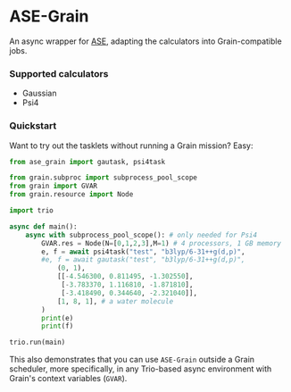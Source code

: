 # ASE-Grain

An async wrapper for [ASE](https://gitlab.com/ase/ase), adapting the calculators into Grain-compatible jobs.

### Supported calculators

* Gaussian
* Psi4

### Quickstart

Want to try out the tasklets without running a Grain mission? Easy:

```Python
from ase_grain import gautask, psi4task

from grain.subproc import subprocess_pool_scope
from grain import GVAR
from grain.resource import Node

import trio

async def main():
    async with subprocess_pool_scope(): # only needed for Psi4
        GVAR.res = Node(N=[0,1,2,3],M=1) # 4 processors, 1 GB memory
        e, f = await psi4task("test", "b3lyp/6-31++g(d,p)", 
        #e, f = await gautask("test", "b3lyp/6-31++g(d,p)",
            (0, 1),
            [[-4.546300, 0.811495, -1.302550],
             [-3.783370, 1.116810, -1.871810],
             [-3.418490, 0.344640, -2.321040]],
            [1, 8, 1], # a water molecule
        )
        print(e)
        print(f)

trio.run(main)
```

This also demonstrates that you can use `ASE-Grain` outside a Grain scheduler, more specifically, in any Trio-based async environment with Grain's context variables (`GVAR`).
